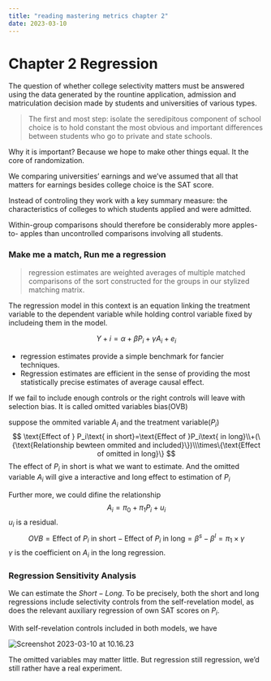 ```yaml
---
title: "reading mastering metrics chapter 2"
date: 2023-03-10
---
```


# Chapter 2 Regression

The question of whether college selectivity matters must be answered using the data generated by the rountine application, admission and matriculation decision made by students and universities of various types.

> The first and most step: isolate the seredipitous component of school choice is to hold constant the most obvious and important differences between students who go to private and state schools.

Why it is important? Because we hope to make other things equal. It the core of randomization.

We comparing universities’ earnings and we’ve assumed that all that matters for earnings besides college choice is the SAT score.

Instead of controling they work with a key summary measure: the characteristics of colleges to which students applied and were admitted.

Within-group comparisons should therefore be considerably more apples-to- apples than uncontrolled comparisons involving all students.





### Make me a match, Run me a regression

> regression estimates are weighted averages of multiple matched comparisons of the sort constructed for the groups in our stylized matching matrix.

The regression model in this context is an equation linking the treatment variable to the dependent variable while holding control variable fixed by includeing them in the model.

$$
Y+i=\alpha+\beta P_i+\gamma A_i+e_i
$$

- regression estimates provide a simple benchmark for fancier techniques. 
- Regression estimates are efficient in the sense of providing the most statistically precise estimates of average causal effect.

If we fail to include enough controls or the right controls will leave with selection bias. It is called omitted variables bias(OVB)

suppose the ommited variable $A_i$ and the treatment variable($P_i$) 
$$
\text{Effect of } P_i\text{ in short}=\text{Effect of }P_i\text{ in long}\\+(\{\text{Relationship bewteen ommited and included}\})\\\times\{\text{Effect of omitted in long}\}
$$
The effect of $P_i$ in short is what we want to estimate. And the omitted variable $A_i$ will give a interactive and long effect to estimation of $P_i$

Further more, we could difine the relationship
$$
A_i=\pi_0+\pi_1P_i+u_i
$$
$u_i$ is a residual.
$$
OVB=\text{Effect of }P_i\text{ in short} -\text{Effect of }P_i\text{ in long} =\beta^s-\beta^l=\pi_1\times \gamma
$$
$\gamma$ is the coefficient on $A_i$  in the long regression.



### Regression Sensitivity Analysis

We can estimate the $Short-Long$. To be precisely, both the short and long regressions include selectivity controls from the self-revelation model, as does the relevant auxiliary regression of own SAT scores on $P_i$.

With self-revelation controls included in both models, we have

![Screenshot 2023-03-10 at 10.16.23](https://cheinchi.oss-cn-hangzhou.aliyuncs.com/img/Screenshot%202023-03-10%20at%2010.16.23.png)

The omitted variables may matter little. But regression still regression, we’d still rather have a real experiment.
